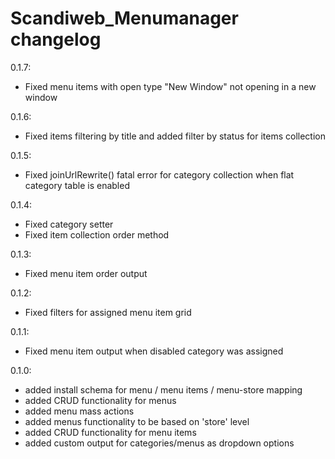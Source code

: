 Scandiweb_Menumanager changelog
========================

0.1.7:
- Fixed menu items with open type "New Window" not opening in a new window

0.1.6:
- Fixed items filtering by title and added filter by status for items collection

0.1.5:
- Fixed joinUrlRewrite() fatal error for category collection when 
 flat category table is enabled

0.1.4:
- Fixed category setter
- Fixed item collection order method

0.1.3:
- Fixed menu item order output

0.1.2:
- Fixed filters for assigned menu item grid

0.1.1:
- Fixed menu item output when disabled category was assigned

0.1.0:
- added install schema for menu / menu items / menu-store mapping
- added CRUD functionality for menus
- added menu mass actions
- added menus functionality to be based on 'store' level
- added CRUD functionality for menu items
- added custom output for categories/menus as dropdown options

